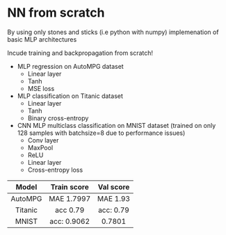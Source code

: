 # NN from scratch
By using only stones and sticks (i.e python with numpy) implemenation of basic MLP architectures

Incude training and backpropagation from scratch!

- MLP regression on AutoMPG dataset
  - Linear layer
  - Tanh
  - MSE loss
- MLP classification on Titanic dataset
  - Linear layer
  - Tanh
  - Binary cross-entropy
- CNN MLP multiclass classification on MNIST dataset (trained on only 128 samples with batchsize=8 due to performance issues)
  - Conv layer 
  - MaxPool
  - ReLU
  - Linear layer
  - Cross-entropy loss

|Model|Train score|Val score|
|:-------------:|:-------------:|:-------------:|
|AutoMPG|MAE 1.7997|MAE 1.93|
|Titanic|acc 0.79|acc: 0.79|
|MNIST |acc: 0.9062|0.7801|
